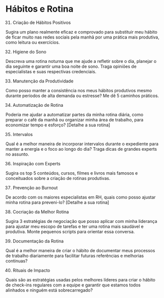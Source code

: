 # Hábitos e Rotina

31. Criação de Hábitos Positivos

Sugira um plano realmente eficaz e comprovado para substituir meu hábito de ficar muito nas redes sociais pela manhã por uma prática mais produtiva, como leitura ou exercícios.

32. Higiene do Sono

Descreva uma rotina noturna que me ajude a refletir sobre o dia, planejar o dia seguinte e garantir uma boa noite de sono. Traga opiniões de especialistas e suas respectivas credenciais.

33. Manutenção da Produtividade

Como posso manter a consistência nos meus hábitos produtivos mesmo durante períodos de alta demanda ou estresse? Me dê 5 caminhos práticos.

34. Automatização de Rotina

Poderia me ajudar a automatizar partes da minha rotina diária, como preparar o café da manhã ou organizar minha área de trabalho, para economizar tempo e esforço?
[Detalhe a sua rotina]

35. Intervalos

Qual é a melhor maneira de incorporar intervalos durante o expediente para manter a energia e o foco ao longo do dia? Traga dicas de grandes experts no assunto.

36. Inspiração com Experts

Sugira os top 5 conteúdos, cursos, filmes e livros mais famosos e conceituados sobre a criação de rotinas produtivas.

37. Prevenção ao Burnout

De acordo com os maiores especialistas em RH, quais como posso ajustar minha rotina para preveni-lo?
[Detalhe a sua rotina]

38. Cocriação da Melhor Rotina

Sugira 3 estratégias de negociação que posso aplicar com minha liderança para ajustar meu escopo de tarefas e ter uma rotina mais saudável e produtiva. Monte pequenos scripts para orientar essa conversa.

39. Documentação da Rotina

Qual é a melhor maneira de criar o hábito de documentar meus processos de trabalho diariamente para facilitar futuras referências e melhorias continuas?

40. Rituais de Impacto

Quais são as estratégias usadas pelos melhores líderes para criar o hábito de check-ins regulares com a equipe e garantir que estamos todos alinhados e ninguém está sobrecarregado?
